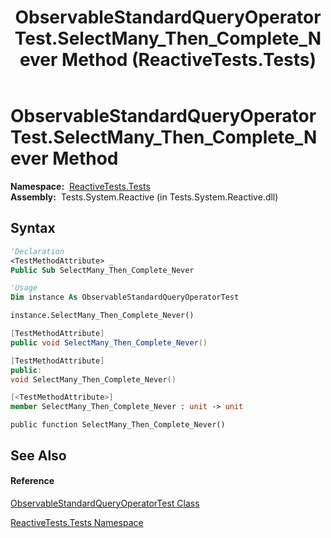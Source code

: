 ﻿---
title: ObservableStandardQueryOperatorTest.SelectMany_Then_Complete_Never Method  (ReactiveTests.Tests)
TOCTitle: SelectMany_Then_Complete_Never Method
ms:assetid: M:ReactiveTests.Tests.ObservableStandardQueryOperatorTest.SelectMany_Then_Complete_Never
ms:mtpsurl: https://msdn.microsoft.com/en-us/library/reactivetests.tests.observablestandardqueryoperatortest.selectmany_then_complete_never(v=VS.103)
ms:contentKeyID: 36619226
ms.date: 06/28/2011
mtps_version: v=VS.103
f1_keywords:
- ReactiveTests.Tests.ObservableStandardQueryOperatorTest.SelectMany_Then_Complete_Never
dev_langs:
- CSharp
- JScript
- VB
- FSharp
- c++
---

# ObservableStandardQueryOperatorTest.SelectMany\_Then\_Complete\_Never Method

**Namespace:**  [ReactiveTests.Tests](hh289046\(v=vs.103\).md)  
**Assembly:**  Tests.System.Reactive (in Tests.System.Reactive.dll)

## Syntax

``` vb
'Declaration
<TestMethodAttribute> _
Public Sub SelectMany_Then_Complete_Never
```

``` vb
'Usage
Dim instance As ObservableStandardQueryOperatorTest

instance.SelectMany_Then_Complete_Never()
```

``` csharp
[TestMethodAttribute]
public void SelectMany_Then_Complete_Never()
```

``` c++
[TestMethodAttribute]
public:
void SelectMany_Then_Complete_Never()
```

``` fsharp
[<TestMethodAttribute>]
member SelectMany_Then_Complete_Never : unit -> unit 
```

``` jscript
public function SelectMany_Then_Complete_Never()
```

## See Also

#### Reference

[ObservableStandardQueryOperatorTest Class](hh288944\(v=vs.103\).md)

[ReactiveTests.Tests Namespace](hh289046\(v=vs.103\).md)

